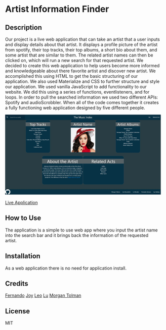 # Artist Information Finder

## Description


Our project is a live web application that can take an artist that a user inputs and display details about that artist.  It displays a profile picture of the artist from spotify, their top tracks, their top albums, a short bio about them, and some artist that are similar to them.  The related artist names can then be clicked on, which will run a new search for that requested artist. We decided to create this web application to help users become more informed and knowledgeable about there favorite artist and discover new artist.  We accomplished this using HTML to get the basic structuring of our application.  We also used Materialize and CSS to further structure and style our application.  We used vanilla JavaScript to add functionality to our website.  We did this using a series of functions, eventlisteners, and for loops.  In order to pull the searched information we used two different APIs: Spotify and audioScrobbler. When all of the code comes together it creates a fully functioning web application designed by five different people. 


![Application Screenshot](./assets/images/Live%20Application%20Screen%20Shot.JPG)

[Live Application](https://unheardof77.github.io/Artist-Information-Finder/)

## How to Use

The application is a simple to use web app where you input the artist name into the search bar and it brings back the information of the requested artist.

## Installation

As a web application there is no need for application install.

## Credits

[Fernando](https://github.com/IAMFALZIII)
[Joy](https://github.com/joyhaliday)
[Leo](https://github.com/LeoRocca40)
[Lu](https://github.com/FunnyLookingFish)
[Morgan Tolman](https://github.com/unheardof77)

## License

MIT


